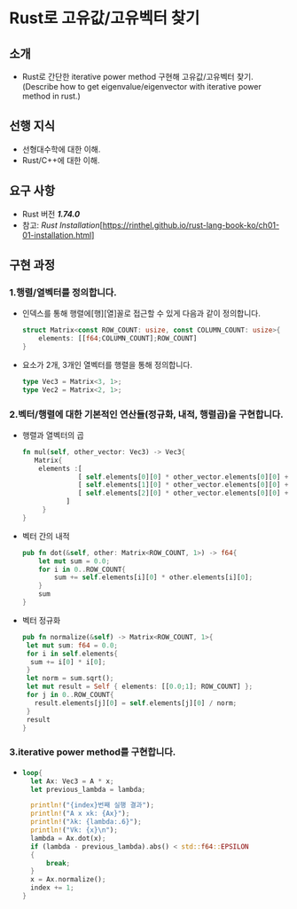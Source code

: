 # Rust로 고유값/고유벡터 찾기

  ## 소개
  
   - Rust로 간단한 iterative power method 구현해 고유값/고유벡터 찾기.(Describe how to get eigenvalue/eigenvector with iterative power method in rust.)
     
  ## 선행 지식

   - 선형대수학에 대한 이해.
   - Rust/C++에 대한 이해.
     
  ## 요구 사항
   
   - Rust 버전 ***1.74.0***
   - 참고: *Rust Installation*[https://rinthel.github.io/rust-lang-book-ko/ch01-01-installation.html]

  ## 구현 과정
  
  ### 1.행렬/열벡터를 정의합니다.

  - 인덱스를 통해 행렬에[행][열]꼴로 접근할 수 있게 다음과 같이 정의합니다.
    ```Rust
    struct Matrix<const ROW_COUNT: usize, const COLUMN_COUNT: usize>{
        elements: [[f64;COLUMN_COUNT];ROW_COUNT]
    }
    ```
  - 요소가 2개, 3개인 열벡터를 행렬을 통해 정의합니다.
    ```Rust
    type Vec3 = Matrix<3, 1>;
    type Vec2 = Matrix<2, 1>;
    ```
  ### 2.벡터/행렬에 대한 기본적인 연산들(정규화, 내적, 행렬곱)을 구현합니다.

  - 행렬과 열벡터의 곱
    ```Rust
    fn mul(self, other_vector: Vec3) -> Vec3{
       Matrix{
        elements :[
                  [ self.elements[0][0] * other_vector.elements[0][0] + self.elements[0][1] * other_vector.elements[1][0] + self.elements[0][2] * other_vector.elements[2][0] ],
                  [ self.elements[1][0] * other_vector.elements[0][0] + self.elements[1][1] * other_vector.elements[1][0] + self.elements[1][2] * other_vector.elements[2][0] ],
                  [ self.elements[2][0] * other_vector.elements[0][0] + self.elements[2][1] * other_vector.elements[1][0] + self.elements[2][2] * other_vector.elements[2][0] ]
               ]
         }
    }
    ```
  - 벡터 간의 내적
    ```Rust
    pub fn dot(&self, other: Matrix<ROW_COUNT, 1>) -> f64{
        let mut sum = 0.0;
        for i in 0..ROW_COUNT{
            sum += self.elements[i][0] * other.elements[i][0];
        }
        sum
    }
    ```
  - 벡터 정규화
    ```Rust
    pub fn normalize(&self) -> Matrix<ROW_COUNT, 1>{
     let mut sum: f64 = 0.0;
     for i in self.elements{
      sum += i[0] * i[0];
     }
     let norm = sum.sqrt();
     let mut result = Self { elements: [[0.0;1]; ROW_COUNT] };
     for j in 0..ROW_COUNT{
       result.elements[j][0] = self.elements[j][0] / norm;
     }
     result
    }
    ```

  ### 3.iterative power method를 구현합니다.

  - 
      ```Rust
      loop{
        let Ax: Vec3 = A * x;
        let previous_lambda = lambda;

        println!("{index}번째 실행 결과");
        println!("A x xk: {Ax}");
        println!("λk: {lambda:.6}");
        println!("Vk: {x}\n"); 
        lambda = Ax.dot(x);
        if (lambda - previous_lambda).abs() < std::f64::EPSILON
        {
            break;
        }
        x = Ax.normalize();
        index += 1;
      }
      ```
